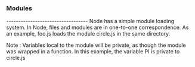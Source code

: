<h3>Modules</h3>
----------------------------------
Node has a simple module loading system.
In Node, files and modules are in one-to-one correspondence. As an example, foo.js loads the module circle.js in the same directory.

Note : Variables local to the module will be private, as though the module was wrapped in a function. In this example, the variable PI is private to circle.js

